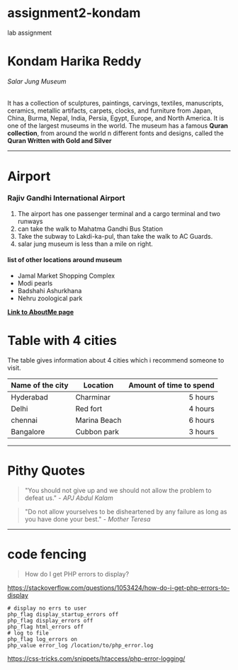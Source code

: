 # assignment2-kondam
lab assignment
# Kondam Harika Reddy
###### Salar Jung Museum
It has a collection of sculptures, paintings, carvings, textiles, manuscripts, ceramics, metallic artifacts, carpets, clocks, and furniture from Japan, China, Burma, Nepal, India, Persia, Egypt, Europe, and North America. It is one of the largest museums in the world.
The museum has a famous **Quran collection**, from around the world n different fonts and designs, called the **Quran Written with Gold and Silver**

***

# Airport
### Rajiv Gandhi International Airport
1. The airport has one passenger terminal and a cargo terminal and two runways 
2. can take the walk to Mahatma Gandhi Bus Station
3. Take the subway to Lakdi-ka-pul, than take the walk to AC Guards.
4. salar jung museum is less than a mile on right.
#### list of other locations around museum
* Jamal Market Shopping Complex
* Modi pearls
* Badshahi Ashurkhana
* Nehru zoological park

**[Link to AboutMe page](AboutMe.md)**

# Table with 4 cities

The table gives information about 4 cities which i recommend someone to visit.

| Name of the city | Location | Amount of time to spend | 
| --- | --- | ---: |
| Hyderabad | Charminar | 5 hours |
| Delhi | Red fort | 4 hours |
| chennai | Marina Beach | 6 hours |
| Bangalore | Cubbon park | 3 hours |

---

# Pithy Quotes
> "You should not give up and we should not allow the problem to defeat us." - *APJ Abdul Kalam*  <br>

> "Do not allow yourselves to be disheartened by any failure as long as you have done your best." - *Mother Teresa*

---

# code fencing
> How do I get PHP errors to display?

https://stackoverflow.com/questions/1053424/how-do-i-get-php-errors-to-display

```
# display no errs to user
php_flag display_startup_errors off
php_flag display_errors off
php_flag html_errors off
# log to file
php_flag log_errors on
php_value error_log /location/to/php_error.log

```

https://css-tricks.com/snippets/htaccess/php-error-logging/

